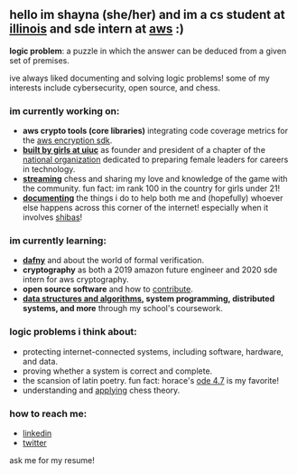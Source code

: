## hello im shayna (she/her) and im a cs student at [illinois](https://github.com/illinois) and sde intern at [aws](https://github.com/awslabs) :)

**logic problem**: a puzzle in which the answer can be deduced from a given set of premises.

ive always liked documenting and solving logic problems! some of my interests include cybersecurity, open source, and chess.


### im currently working on:
- **aws crypto tools (core libraries)** integrating code coverage metrics for the [aws encryption sdk](https://docs.aws.amazon.com/encryption-sdk/latest/developer-guide/introduction.html).
- **[built by girls at uiuc](https://www.facebook.com/BuiltByGirlsUIUC)** as founder and president of a chapter of the [national organization](https://www.builtbygirls.com/) dedicated to preparing female leaders for careers in technology.
- **[streaming](https://www.twitch.tv/robloxbabe2000)** chess and sharing my love and knowledge of the game with the community. fun fact: im rank 100 in the country for girls under 21!
- **[documenting](https://drive.google.com/drive/folders/1GsTGTIvQ_MATyW99rFxuyeN373b769Ka?usp=sharing)** the things i do to help both me and (hopefully) whoever else happens across this corner of the internet! especially when it involves [shibas](https://www.youtube.com/watch?v=6qoHU2EmZ18)!

### im currently learning:
- **[dafny](https://github.com/dafny-lang/dafny)** and about the world of formal verification.
- **cryptography** as both a 2019 amazon future engineer and 2020 sde intern for aws cryptography.
- **open source software** and how to [contribute](https://github.com/aws/aws-encryption-sdk-java/pull/119).
- **[data structures and algorithms](https://courses.engr.illinois.edu/cs225/fa2019/policy/syllabus/), system programming, distributed systems, and more** through my school's coursework.

### logic problems i think about:
- protecting internet-connected systems, including software, hardware, and data.
- proving whether a system is correct and complete.
- the scansion of latin poetry. fun fact: horace's [ode 4.7](https://www.johnderbyshire.com/Readings/odes-4-7.html) is my favorite!
- understanding and [applying](https://lichess.org/@/shayna_begonia) chess theory.

### how to reach me:
- [linkedin](https://www.linkedin.com/in/shayna-provine/)
- [twitter](https://twitter.com/shaynabegonia)

ask me for my resume!
